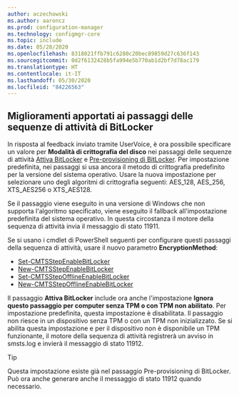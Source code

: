 ```yaml
---
author: aczechowski
ms.author: aaroncz
ms.prod: configuration-manager
ms.technology: configmgr-core
ms.topic: include
ms.date: 05/28/2020
ms.openlocfilehash: 8318021ffb791c6280c20bec89859d27c636f143
ms.sourcegitcommit: 0d2f6132428b5fa994e5b770ab1d2bf7d78ac179
ms.translationtype: HT
ms.contentlocale: it-IT
ms.lasthandoff: 05/30/2020
ms.locfileid: "84226563"
---
```

## <a name="improvements-to-bitlocker-task-sequence-steps"></a><a name="bkmk_tsbitlocker"></a> Miglioramenti apportati ai passaggi delle sequenze di attività di BitLocker

<!--6995601-->

In risposta al feedback inviato tramite UserVoice, è ora possibile specificare un valore per **Modalità di crittografia del disco** nei passaggi delle sequenze di attività [Attiva BitLocker](../../../../../osd/understand/task-sequence-steps.md#BKMK_EnableBitLocker) e [Pre-provisioning di BitLocker](../../../../../osd/understand/task-sequence-steps.md#BKMK_PreProvisionBitLocker). Per impostazione predefinita, nei passaggi si usa ancora il metodo di crittografia predefinito per la versione del sistema operativo. Usare la nuova impostazione per selezionare uno degli algoritmi di crittografia seguenti: AES_128, AES_256, XTS_AES256 o XTS_AES128.

Se il passaggio viene eseguito in una versione di Windows che non supporta l'algoritmo specificato, viene eseguito il fallback all'impostazione predefinita del sistema operativo. In questa circostanza il motore della sequenza di attività invia il messaggio di stato 11911.

Se si usano i cmdlet di PowerShell seguenti per configurare questi passaggi della sequenza di attività, usare il nuovo parametro **EncryptionMethod**:

- [Set-CMTSStepEnableBitLocker](https://docs.microsoft.com/powershell/module/configurationmanager/Set-CMTSStepEnableBitLocker?view=sccm-ps)
- [New-CMTSStepEnableBitLocker](https://docs.microsoft.com/powershell/module/configurationmanager/New-CMTSStepEnableBitLocker?view=sccm-ps)
- [Set-CMTSStepOfflineEnableBitLocker](https://docs.microsoft.com/powershell/module/configurationmanager/Set-CMTSStepOfflineEnableBitLocker?view=sccm-ps)
- [New-CMTSStepOfflineEnableBitLocker](https://docs.microsoft.com/powershell/module/configurationmanager/New-CMTSStepOfflineEnableBitLocker?view=sccm-ps)

Il passaggio **Attiva BitLocker** include ora anche l'impostazione **Ignora questo passaggio per computer senza TPM o con TPM non abilitato**. Per impostazione predefinita, questa impostazione è disabilitata. Il passaggio non riesce in un dispositivo senza TPM o con un TPM non inizializzato. Se si abilita questa impostazione e per il dispositivo non è disponibile un TPM funzionante, il motore della sequenza di attività registrerà un avviso in smsts.log e invierà il messaggio di stato 11912.

> [!TIP]
> Questa impostazione esiste già nel passaggio Pre-provisioning di BitLocker. Può ora anche generare anche il messaggio di stato 11912 quando necessario.
